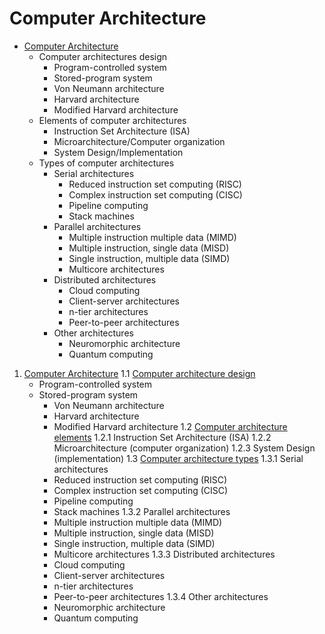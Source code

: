 # Computer Architecture


* [Computer Architecture](README.md)
  * Computer architectures design
    - Program-controlled system
    - Stored-program system
    - Von Neumann architecture
    - Harvard architecture
    - Modified Harvard architecture
  * Elements of computer architectures
    * Instruction Set Architecture (ISA)
    * Microarchitecture/Computer organization
    * System Design/Implementation
  * Types of computer architectures
    * Serial architectures
      - Reduced instruction set computing (RISC)
      - Complex instruction set computing (CISC)
      - Pipeline computing
      - Stack machines
    * Parallel architectures
      - Multiple instruction multiple data (MIMD)
      - Multiple instruction, single data (MISD)
      - Single instruction, multiple data (SIMD)
      - Multicore architectures
    * Distributed architectures
      - Cloud computing
      - Client-server architectures
      - n-tier architectures
      - Peer-to-peer architectures
    * Other architectures
      - Neuromorphic architecture
      - Quantum computing



1. [Computer Architecture](README.md)
  1.1 [Computer architecture design](ca-design.md)
    - Program-controlled system
    - Stored-program system
      - Von Neumann architecture
      - Harvard architecture
      - Modified Harvard architecture
  1.2 [Computer architecture elements](ca-elements.md)
    1.2.1 Instruction Set Architecture (ISA)
    1.2.2 Microarchitecture (computer organization)
    1.2.3 System Design (implementation)
  1.3 [Computer architecture types](ca-types.md)
    1.3.1 Serial architectures
      - Reduced instruction set computing (RISC)
      - Complex instruction set computing (CISC)
      - Pipeline computing
      - Stack machines
    1.3.2 Parallel architectures
      - Multiple instruction multiple data (MIMD)
      - Multiple instruction, single data (MISD)
      - Single instruction, multiple data (SIMD)
      - Multicore architectures
    1.3.3 Distributed architectures
      - Cloud computing
      - Client-server architectures
      - n-tier architectures
      - Peer-to-peer architectures
    1.3.4 Other architectures
      - Neuromorphic architecture
      - Quantum computing
